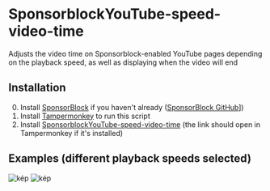 # SponsorblockYouTube-speed-video-time
Adjusts the video time on Sponsorblock-enabled YouTube pages depending on the playback speed, as well as displaying when the video will end

## Installation
0. Install [SponsorBlock](https://sponsor.ajay.app/) if you haven't already ([SponsorBlock GitHub](https://github.com/ajayyy/SponsorBlock)])
1. Install [Tampermonkey](https://www.tampermonkey.net/) to run this script
2. Install [SponsorblockYouTube-speed-video-time](https://github.com/LostViking09/SponsorblockYouTube-speed-video-time/raw/main/SponsorblockYouTube-speed-video-time.user.js) (the link should open in Tampermonkey if it's installed)

## Examples (different playback speeds selected)
![kép](https://github.com/LostViking09/SponsorblockYouTube-speed-video-time/assets/117819350/694daa6a-c73a-4f4b-9e4b-14feedd6fe7e)
![kép](https://github.com/LostViking09/SponsorblockYouTube-speed-video-time/assets/117819350/39a13c71-a267-45ff-895c-83a4fcc8e2a0)


